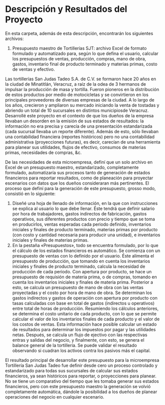 # Descripción y Resultados del Proyecto

En esta carpeta, además de esta descripción, encontrarán los siguientes archivos:

1. Presupuesto maestro de Tortillerías SJT: archivo Excel de formato formulado y automatizado para, según lo que defina el usuario, calcular los presupuestos de ventas, producción, compras, mano de obra, gastos, inventario final de producto terminado y materias primas, costo de ventas y efectivo.

Las tortillerías San Judas Tadeo S.A. de C.V. se formaron hace 20 años en la ciudad de Minatitlán, Veracruz, a raíz de la odea de 3 hermanos de impulsar la producción de masa y tortilla. Fueron pioneros en la distribución de estos productos por medio de motocicletas y se convirtieron en los principales proveedores de diversas empresas de la ciudad. A lo largo de los años, crecieron y ampliaron su mercado iniciando la venta de tostadas y abriendo un total de 10 sucursales en distintos municipiosde Veracruz. Desarrollé este proyecto en el contexto de que los dueños de la empresa llevaban un desorden en la emisión de sus estados de resultados: la información no era precisa y carecía de una presentación estandarizada (cada sucursal llevaba un reporte diferente). Además de esto, sólo llevaban una contabilidad financiera (reportes históricos) pero no una contabilidad administrativa (proyecciones futuras), es decir, carecían de una herramienta para planear sus utilidades, flujos de efectivo, consumos de materias primas, necesidades de compras, &c.

De las necesidades de esta microempresa, definí que un solo archivo en Excel de un presupuesto maestro, estandarizado, completamente formulado, automatizaría sus procesos tanto de generación de estados financieros para reportar resultados, como de planeación para proyectar escenarios con datos que los dueños consideraran más pertinentes. El proceso que definí para la generación de este presupuesto, grosso modo, consistió en lo siguiente:

1. Diseñé una hoja de llenado de información, en la que con instrucciones se explica al usuario lo que debe llenar. Éste tendrá que definir salario por hora de trabajadores, gastos indirectos de fabricación, gastos operativos, sus diferentes productos con precio y tiempo que se toma en producirlos, ventas esperadas cada periodo definido, inventarios iniciales y finales de producto terminado, materias primas por producto (con costo y cantidad necesaria para producir una unidad), e inventarios iniciales y finales de materias primas.
2. En la pestaña «Presupuestos», todo se encuentra formulado, por lo que el cálculo de los estados financieros es automático. Se comienza con un presupuesto de ventas con lo definido por el usuario. Éste alimenta el presupuesto de producción, que tomando en cuenta los inventarios iniciales y finales de producto terminado, calcula la necesidad de producción de cada periodo. Con apertura por producto, se hace un presupuesto de requisión de materia prima, o de compras, tomando en cuenta los inventarios iniciales y finales de materia prima. Posterior a esto, se calcula un presupuesto de mano de obra con las ventas proyectadas y el costo por hora de mano de obra. Se determinan los gastos indirectos y gastos de operación con apertura por producto con tasas calculadas con base en total de gastos (indirectos u operativos) entre total de horas de producción. Resumiendo los cálculos anteriores, se determina el costo unitario de cada producto, con lo que se permite calcular el valor de los inventarios finales de cada producto y el valor de los costos de ventas. Esta información hace posible calcular un estado de resultados para determinar los impuestos por pagar y las utilidades netas. Después, se calcula un flujo de ejectivo con las respectivas entras y salidas del negocio, y finalmente, con esto, se genera el balance general de la tortillería. Se puede validar el resultado observando si cuadran los activos contra los pasivos más el capital.

El resultado principal de desarrollar este presupuesto para la microempresa Tortillería San Judas Tadeo fue definir desde cero un proceso controlado y estandarizado para todas sus sucursales de calcular sus estados financieros, ya sean históricos para reportar, o proyecciones para planear. No se tiene un comparativo del tiempo que les tomaba generar sus estados financieros, pero con este presupuesto maestro la generación se volvió completamente automática, dándole la posibilidad a los dueños de planear operaciones del negocio en cualquier escenario.
